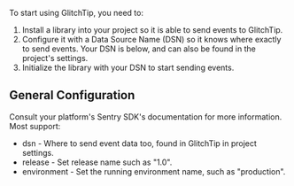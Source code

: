 To start using GlitchTip, you need to:

1. Install a library into your project so it is able to send events to GlitchTip.
2. Configure it with a Data Source Name (DSN) so it knows where exactly to send events. Your DSN is below, and can also be found in the project's settings.
3. Initialize the library with your DSN to start sending events.

## General Configuration

Consult your platform's Sentry SDK's documentation for more information. Most support:

- dsn - Where to send event data too, found in GlitchTip in project settings.
- release - Set release name such as "1.0".
- environment - Set the running environment name, such as "production".
